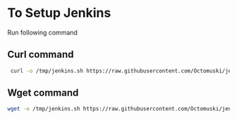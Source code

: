 # To Setup Jenkins

Run following command


## Curl command
```bash
 curl -o /tmp/jenkins.sh https://raw.githubusercontent.com/Octomuski/jenkins-setup/refs/heads/main/jenkins-setup.sh | sudo chmod +x /tmp/jenkins.sh | bash /tmp/jenkins.sh

```



## Wget command
```bash
wget -o /tmp/jenkins.sh https://raw.githubusercontent.com/Octomuski/jenkins-setup/refs/heads/main/jenkins-setup.sh | sudo chmod +x /tmp/jenkins.sh | bash /tmp/jenkins.sh
```
